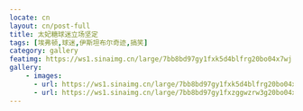 ```yaml
---
locate: cn
layout: cn/post-full
title: 太妃糖球迷立场坚定
tags: [埃弗顿,球迷,伊斯坦布尔奇迹,搞笑]
category: gallery
featimg: https://ws1.sinaimg.cn/large/7bb8bd97gy1fxk5d4blfrg20bo04x7wj.gif
gallery:
    - images:
      - url: https://ws1.sinaimg.cn/large/7bb8bd97gy1fxk5d4blfrg20bo04x7wj.gif
      - url: https://ws1.sinaimg.cn/large/7bb8bd97gy1fxzggwzrw3g20bo04xhdu.gif
---
```

